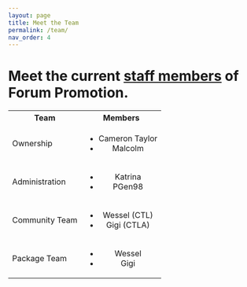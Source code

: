```yaml
---
layout: page
title: Meet the Team
permalink: /team/
nav_order: 4
---
```


# Meet the current [staff members](https://community.forumpromotion.net/members/?key=staff_members) of Forum Promotion.

<table>
  <tbody>
    <tr>
      <th>Team</th>
      <th align="center">Members</th>
    </tr>
    <tr>
      <td>Ownership</td>
      <td align="center">
        <ul>
          <li>Cameron Taylor</li>
          <li>Malcolm</li>
        </ul>
      </td>
    </tr>
    <tr>
      <td>Administration</td>
      <td align="center">
        <ul>
          <li>Katrina</li>
          <li>PGen98</li>
        </ul>
      </td>
    </tr>
    <tr>
      <td>Community Team</td>
      <td align="center">
        <ul>
          <li>Wessel (CTL)</li>
          <li>Gigi (CTLA)</li>
        </ul>
    </tr>
      <tr>
      <td>Package Team</td>
      <td align="center">
        <ul>
          <li>Wessel</li>
          <li>Gigi</li>
        </ul>
    </tr>
  </tbody>
</table>
